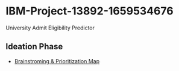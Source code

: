 # IBM-Project-13892-1659534676
University Admit Eligibility Predictor

## Ideation Phase

- <a href = "https://app.mural.co/t/psgcollegeoftechnology9679/m/psgcollegeoftechnology9679/1663479941666/581eee234cb84048a7a8520183734e80d798ba97?sender=u72fdba40ae8a3471b6335940">Brainstroming & Prioritization Map</a>
